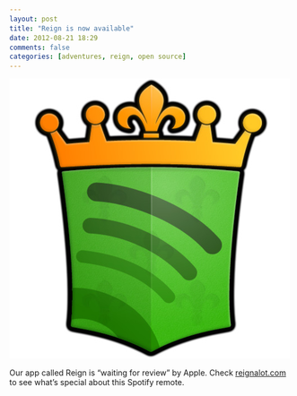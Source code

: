 ```yaml
---
layout: post
title: "Reign is now available"
date: 2012-08-21 18:29
comments: false
categories: [adventures, reign, open source]
---
```


![Reign for Spotify](/assets/img/old/content/reign_500.jpg)

Our app called Reign is “waiting for review” by Apple. Check [reignalot.com](http://reignalot.com) to see what’s special about this Spotify remote.

